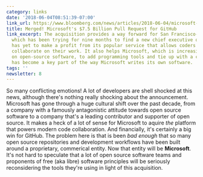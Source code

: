 ```yaml
---
category: links
date: '2018-06-04T08:51:39-07:00'
link_url: https://www.bloomberg.com/news/articles/2018-06-04/microsoft-agrees-to-buy-coding-site-github-for-7-5-billion
title: Merged! Microsoft's $7.5 Billion Pull Request for GitHub
link_excerpt: The acquisition provides a way forward for San Francisco-based GitHub,
  which has been trying for nine months to find a new chief executive officer and
  has yet to make a profit from its popular service that allows coders to share and
  collaborate on their work. It also helps Microsoft, which is increasingly relying
  on open-source software, to add programming tools and tie up with a company that
  has become a key part of the way Microsoft writes its own software.
tags: ''
newsletter: 8
---
```


So many conflicting emotions! A lot of developers are shell shocked at this news, although there's nothing really shocking about the announcement. Microsoft has gone through a huge cultural shift over the past decade, from a company with a famously antagonistic attitude towards open source software to a company that's a leading contributor and supporter of open source. It makes a heck of a lot of sense for Microsoft to aquire _the_ platform that powers modern code collaboration. And financially, it's certainly a big win for GitHub. The problem here is that is been _bad enough_ that so many open source repositories and development workflows have been built around a proprietary, commerical entity. Now that entity will be **Microsoft**. It's not hard to speculate that a lot of open source software teams and proponents of free (aka libre) software principles will be seriously reconsidering the tools they're using in light of this acquisition.